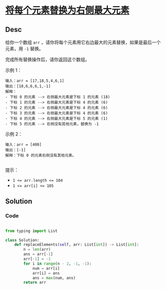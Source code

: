 # [将每个元素替换为右侧最大元素](https://leetcode.cn/problems/replace-elements-with-greatest-element-on-right-side/description/?envType=daily-question&envId=2025-02-16)

## Desc

给你一个数组 `arr` ，请你将每个元素用它右边最大的元素替换，如果是最后一个元素，用 `-1` 替换。

完成所有替换操作后，请你返回这个数组。

示例 1：

```
输入：arr = [17,18,5,4,6,1]
输出：[18,6,6,6,1,-1]
解释：
- 下标 0 的元素 --> 右侧最大元素是下标 1 的元素 (18)
- 下标 1 的元素 --> 右侧最大元素是下标 4 的元素 (6)
- 下标 2 的元素 --> 右侧最大元素是下标 4 的元素 (6)
- 下标 3 的元素 --> 右侧最大元素是下标 4 的元素 (6)
- 下标 4 的元素 --> 右侧最大元素是下标 5 的元素 (1)
- 下标 5 的元素 --> 右侧没有其他元素，替换为 -1

```

示例 2：

```
输入：arr = [400]
输出：[-1]
解释：下标 0 的元素右侧没有其他元素。
 
```

提示：

- `1 <= arr.length <= 104`
- `1 <= arr[i] <= 105`

## Solution

### Code

```python

from typing import List

class Solution:
    def replaceElements(self, arr: List[int]) -> List[int]:
        n = len(arr)
        ans = arr[-1]
        arr[-1] = -1
        for i in range(n - 2, -1, -1):
            num = arr[i]
            arr[i] = ans
            ans = max(num, ans)
        return arr



```